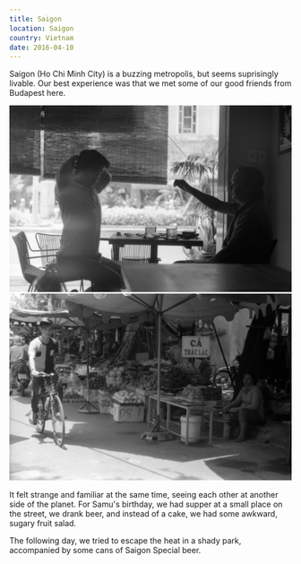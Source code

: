 ```yaml
---
title: Saigon
location: Saigon
country: Vietnam
date: 2016-04-10
---
```


Saigon (Ho Chi Minh City) is a buzzing metropolis, but seems suprisingly livable. Our best experience was that we met some of our good friends from Budapest here.

![](../../img/saigon1.jpg)
![](../../img/saigon2.jpg)

It felt strange and familiar at the same time, seeing each other at another side of the planet. For Samu's birthday, we had supper at a small place on the street, we drank beer, and instead of a cake, we had some awkward, sugary fruit salad.

The following day, we tried to escape the heat in a shady park, accompanied by some cans of Saigon Special beer.
